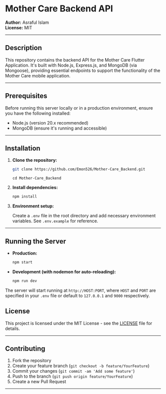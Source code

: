 # Mother Care Backend API

**Author:** Asraful Islam  
**License:** MIT

---

## Description

This repository contains the backend API for the Mother Care Flutter Application. It's built with Node.js, Express.js, and MongoDB (via Mongoose), providing essential endpoints to support the functionality of the Mother Care mobile application.

---

## Prerequisites

Before running this server locally or in a production environment, ensure you have the following installed:

- Node.js (version 20.x recommended)
- MongoDB (ensure it's running and accessible)

---

## Installation

1. **Clone the repository:**

    ```bash
   git clone https://github.com/Emon526/Mother-Care_Backend.git
    ```
    ```
   cd Mother-Care_Backend
    ```

2. **Install dependencies:**

   ```bash
   npm install
   ```

3. **Environment setup:**

   Create a `.env` file in the root directory and add necessary environment variables. See `.env.example` for reference.

---

## Running the Server

- **Production:**

  ```bash
  npm start
  ```

- **Development (with nodemon for auto-reloading):**

  ```bash
  npm run dev
  ```

The server will start running at `http://HOST:PORT`, where `HOST` and `PORT` are specified in your `.env` file or default to `127.0.0.1` and `9000` respectively.
<!-- ---

## API Documentation

For detailed API documentation and endpoints, refer to [API Documentation](/docs/api.md).

--- -->

## License

This project is licensed under the MIT License - see the [LICENSE](LICENSE) file for details.

---

## Contributing

1. Fork the repository
2. Create your feature branch (`git checkout -b feature/YourFeature`)
3. Commit your changes (`git commit -am 'Add some feature'`)
4. Push to the branch (`git push origin feature/YourFeature`)
5. Create a new Pull Request

---